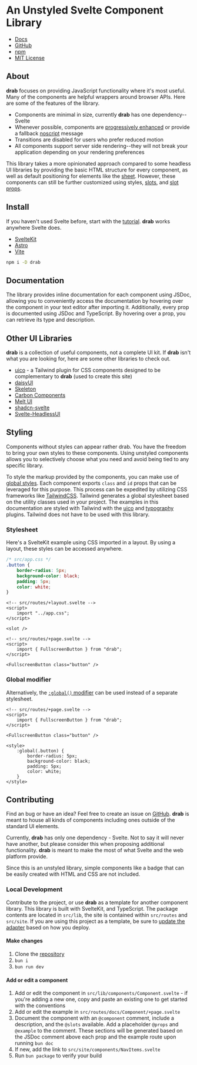 # An Unstyled Svelte Component Library

- [Docs](https://drab.robino.dev)
- [GitHub](https://github.com/rossrobino/drab)
- [npm](https://www.npmjs.com/package/drab)
- [MIT License](https://github.com/rossrobino/drab/blob/main/LICENSE.md)

## About

**drab** focuses on providing JavaScript functionality where it's most useful. Many of the components are helpful wrappers around browser APIs. Here are some of the features of the library.

- Components are minimal in size, currently **drab** has one dependency--Svelte
- Whenever possible, components are [progressively enhanced](https://drab.robino.dev/docs/ShareButton) or provide a fallback [noscript](https://developer.mozilla.org/en-US/docs/Web/HTML/Element/noscript) message
- Transitions are disabled for users who prefer reduced motion
- All components support server side rendering--they will not break your application depending on your rendering preferences

This library takes a more opinionated approach compared to some headless UI libraries by providing the basic HTML structure for every component, as well as default positioning for elements like the [sheet](https://drab.robino.dev/docs/Sheet). However, these components can still be further customized using styles, [slots](https://svelte.dev/tutorial/slots), and [slot props](https://svelte.dev/tutorial/slot-props).

## Install

If you haven't used Svelte before, start with the [tutorial](https://svelte.dev/tutorial/basics). **drab** works anywhere Svelte does.

- [SvelteKit](https://kit.svelte.dev)
- [Astro](https://docs.astro.build/en/tutorial/1-setup/2/)
- [Vite](https://vitejs.dev/guide/)

```bash
npm i -D drab
```

## Documentation

The library provides inline documentation for each component using JSDoc, allowing you to conveniently access the documentation by hovering over the component in your text editor after importing it. Additionally, every prop is documented using JSDoc and TypeScript. By hovering over a prop, you can retrieve its type and description.

## Other UI Libraries

**drab** is a collection of useful components, not a complete UI kit. If **drab** isn't what you are looking for, here are some other libraries to check out.

- [uico](https://uico.robino.dev) - a Tailwind plugin for CSS components designed to be complementary to **drab** (used to create this site)
- [daisyUI](https://daisyui.com/)
- [Skeleton](https://skeleton.dev)
- [Carbon Components](https://carbon-components-svelte.onrender.com/)
- [Melt UI](https://www.melt-ui.com/)
- [shadcn-svelte](https://www.shadcn-svelte.com/)
- [Svelte-HeadlessUI](https://captaincodeman.github.io/svelte-headlessui/)

## Styling

Components without styles can appear rather drab. You have the freedom to bring your own styles to these components. Using unstyled components allows you to selectively choose what you need and avoid being tied to any specific library.

To style the markup provided by the components, you can make use of [global styles](https://joyofcode.xyz/global-styles-in-sveltekit). Each component exports `class` and `id` props that can be leveraged for this purpose. This process can be expedited by utilizing CSS frameworks like [TailwindCSS](https://tailwindcss.com/). Tailwind generates a global stylesheet based on the utility classes used in your project. The examples in this documentation are styled with Tailwind with the [uico](https://uico.robino.dev) and [typography](https://tailwindcss.com/docs/typography-plugin) plugins. Tailwind does not have to be used with this library.

### Stylesheet

Here's a SvelteKit example using CSS imported in a layout. By using a layout, these styles can be accessed anywhere.

```css
/* src/app.css */
.button {
	border-radius: 5px;
	background-color: black;
	padding: 5px;
	color: white;
}
```

```svelte
<!-- src/routes/+layout.svelte -->
<script>
	import "../app.css";
</script>

<slot />
```

```svelte
<!-- src/routes/+page.svelte -->
<script>
	import { FullscreenButton } from "drab";
</script>

<FullscreenButton class="button" />
```

### Global modifier

Alternatively, the [`:global()` modifier](https://svelte.dev/docs/svelte-components#style) can be used instead of a separate stylesheet.

```svelte
<!-- src/routes/+page.svelte -->
<script>
	import { FullscreenButton } from "drab";
</script>

<FullscreenButton class="button" />

<style>
	:global(.button) {
		border-radius: 5px;
		background-color: black;
		padding: 5px;
		color: white;
	}
</style>
```

## Contributing

Find an bug or have an idea? Feel free to create an issue on [GitHub](https://github.com/rossrobino/drab). **drab** is meant to house all kinds of components including ones outside of the standard UI elements.

Currently, **drab** has only one dependency - Svelte. Not to say it will never have another, but please consider this when proposing additional functionality. **drab** is meant to make the most of what Svelte and the web platform provide.

Since this is an unstyled library, simple components like a badge that can be easily created with HTML and CSS are not included.

### Local Development

Contribute to the project, or use **drab** as a template for another component library. This library is built with SvelteKit, and TypeScript. The package contents are located in `src/lib`, the site is contained within `src/routes` and `src/site`. If you are using this project as a template, be sure to [update the adapter](https://kit.svelte.dev/docs/adapters) based on how you deploy.

#### Make changes

1. Clone the [repository](https://github.com/rossrobino/drab)
2. `bun i`
3. `bun run dev`

#### Add or edit a component

1. Add or edit the component in `src/lib/components/Component.svelte` - if you're adding a new one, copy and paste an existing one to get started with the conventions
2. Add or edit the example in `src/routes/docs/Component/+page.svelte`
3. Document the component with an `@component` comment, include a description, and the `@slots` available. Add a placeholder `@props` and `@example` to the comment. These sections will be generated based on the JSDoc comment above each prop and the example route upon running `bun doc`
4. If new, add the link to `src/site/components/NavItems.svelte`
5. Run `bun package` to verify your build
